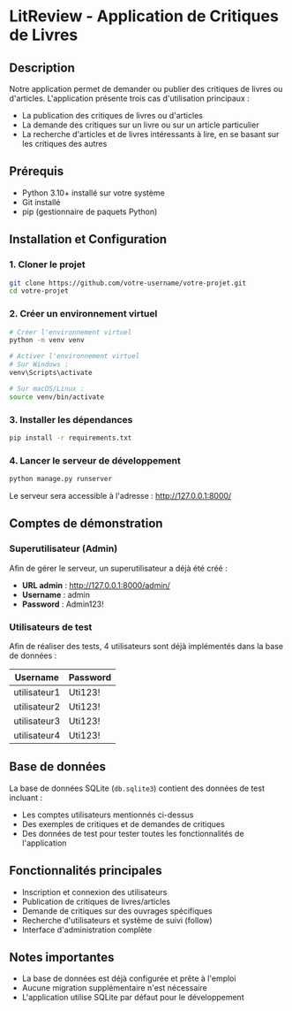 # LitReview - Application de Critiques de Livres

## Description
Notre application permet de demander ou publier des critiques de livres ou d'articles. L'application présente trois cas d'utilisation principaux :

- La publication des critiques de livres ou d'articles
- La demande des critiques sur un livre ou sur un article particulier
- La recherche d'articles et de livres intéressants à lire, en se basant sur les critiques des autres

## Prérequis
- Python 3.10+ installé sur votre système
- Git installé
- pip (gestionnaire de paquets Python)

## Installation et Configuration

### 1. Cloner le projet
```bash
git clone https://github.com/votre-username/votre-projet.git
cd votre-projet
```

### 2. Créer un environnement virtuel
```bash
# Créer l'environnement virtuel
python -m venv venv

# Activer l'environnement virtuel
# Sur Windows :
venv\Scripts\activate

# Sur macOS/Linux :
source venv/bin/activate
```

### 3. Installer les dépendances
```bash
pip install -r requirements.txt
```

### 4. Lancer le serveur de développement
```bash
python manage.py runserver
```

Le serveur sera accessible à l'adresse : http://127.0.0.1:8000/

## Comptes de démonstration

### Superutilisateur (Admin)
Afin de gérer le serveur, un superutilisateur a déjà été créé :
- **URL admin** : http://127.0.0.1:8000/admin/
- **Username** : admin
- **Password** : Admin123!

### Utilisateurs de test
Afin de réaliser des tests, 4 utilisateurs sont déjà implémentés dans la base de données :

| Username | Password |
|----------|----------|
| utilisateur1 | Uti123! |
| utilisateur2 | Uti123! |
| utilisateur3 | Uti123! |
| utilisateur4 | Uti123! |

## Base de données
La base de données SQLite (`db.sqlite3`) contient des données de test incluant :
- Les comptes utilisateurs mentionnés ci-dessus
- Des exemples de critiques et de demandes de critiques
- Des données de test pour tester toutes les fonctionnalités de l'application

## Fonctionnalités principales
- Inscription et connexion des utilisateurs
- Publication de critiques de livres/articles
- Demande de critiques sur des ouvrages spécifiques
- Recherche d'utilisateurs et système de suivi (follow)
- Interface d'administration complète

## Notes importantes
- La base de données est déjà configurée et prête à l'emploi
- Aucune migration supplémentaire n'est nécessaire
- L'application utilise SQLite par défaut pour le développement
